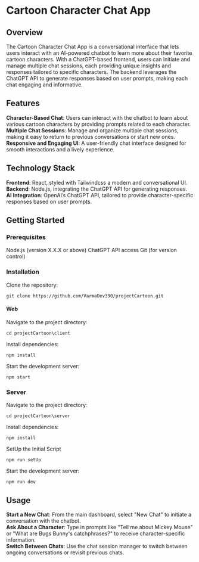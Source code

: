 # Cartoon Character Chat App

## Overview

The Cartoon Character Chat App is a conversational interface that lets users interact with an AI-powered chatbot to learn more about their favorite cartoon characters. With a ChatGPT-based frontend, users can initiate and manage multiple chat sessions, each providing unique insights and responses tailored to specific characters. The backend leverages the ChatGPT API to generate responses based on user prompts, making each chat engaging and informative.

## Features
**Character-Based Chat**: Users can interact with the chatbot to learn about various cartoon characters by providing prompts related to each character.</br>
**Multiple Chat Sessions**: Manage and organize multiple chat sessions, making it easy to return to previous conversations or start new ones.</br>
**Responsive and Engaging UI**: A user-friendly chat interface designed for smooth interactions and a lively experience.</br>

## Technology Stack
**Frontend**: React, styled with Tailwindcss a modern and conversational UI.</br>
**Backend**: Node.js, integrating the ChatGPT API for generating responses.</br>
**AI Integration**: OpenAI’s ChatGPT API, tailored to provide character-specific responses based on user prompts.</br>

## Getting Started
### Prerequisites
Node.js (version X.X.X or above)
ChatGPT API access
Git (for version control)

### Installation
Clone the repository:
```
git clone https://github.com/VarmaDev390/projectCartoon.git
```

#### Web
Navigate to the project directory:
```
cd projectCartoon\client
```
Install dependencies:
```
npm install
```

Start the development server:
```
npm start
```

### Server

Navigate to the project directory:
```
cd projectCartoon\server
```

Install dependencies:
```
npm install
```

SetUp the Initial Script
```
npm run setUp
```

Start the development server:
```
npm run dev
```

## Usage
**Start a New Chat**: From the main dashboard, select "New Chat" to initiate a conversation with the chatbot.</br>
**Ask About a Character**: Type in prompts like "Tell me about Mickey Mouse" or "What are Bugs Bunny's catchphrases?" to receive character-specific information.</br>
**Switch Between Chats**: Use the chat session manager to switch between ongoing conversations or revisit previous chats.</br>
